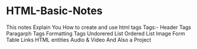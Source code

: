 # HTML-Basic-Notes
This notes Explain You How to create and use html tags
Tags:-
Header Tags
Paragarph Tags
Formatting Tags
Undorered List
Ordered List
Image
Form
Table
Links
HTML entities
Audio & Video
And Also a Project
